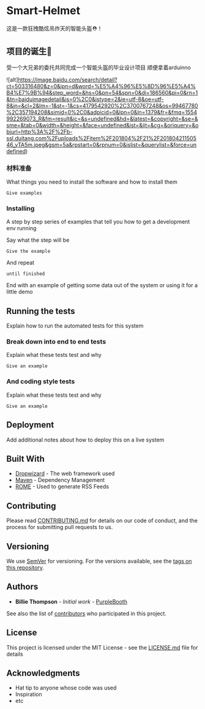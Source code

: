 # Smart-Helmet
这是一款狂拽酷炫吊炸天的智能头盔⛑！

## 项目的诞生👀

受一个大兄弟的委托共同完成一个智能头盔的毕业设计项目
顺便拿着arduinno

![alt]https://image.baidu.com/search/detail?ct=503316480&z=0&ipn=d&word=%E5%A4%96%E5%8D%96%E5%A4%B4%E7%9B%94&step_word=&hs=0&pn=54&spn=0&di=186560&pi=0&rn=1&tn=baiduimagedetail&is=0%2C0&istype=2&ie=utf-8&oe=utf-8&in=&cl=2&lm=-1&st=-1&cs=4179542920%2C3700767248&os=99467780%2C357194208&simid=0%2C0&adpicid=0&lpn=0&ln=1379&fr=&fmq=1554992269073_R&fm=result&ic=&s=undefined&hd=&latest=&copyright=&se=&sme=&tab=0&width=&height=&face=undefined&ist=&jit=&cg=&oriquery=&objurl=http%3A%2F%2Fb-ssl.duitang.com%2Fuploads%2Fitem%2F201804%2F21%2F20180421150546_yTA5m.jpeg&gsm=5a&rpstart=0&rpnum=0&islist=&querylist=&force=undefined)



### 材料准备

What things you need to install the software and how to install them

```
Give examples
```

### Installing

A step by step series of examples that tell you how to get a development env running

Say what the step will be

```
Give the example
```

And repeat

```
until finished
```

End with an example of getting some data out of the system or using it for a little demo

## Running the tests

Explain how to run the automated tests for this system

### Break down into end to end tests

Explain what these tests test and why

```
Give an example
```

### And coding style tests

Explain what these tests test and why

```
Give an example
```

## Deployment

Add additional notes about how to deploy this on a live system

## Built With

* [Dropwizard](http://www.dropwizard.io/1.0.2/docs/) - The web framework used
* [Maven](https://maven.apache.org/) - Dependency Management
* [ROME](https://rometools.github.io/rome/) - Used to generate RSS Feeds

## Contributing

Please read [CONTRIBUTING.md](https://gist.github.com/PurpleBooth/b24679402957c63ec426) for details on our code of conduct, and the process for submitting pull requests to us.

## Versioning

We use [SemVer](http://semver.org/) for versioning. For the versions available, see the [tags on this repository](https://github.com/your/project/tags). 

## Authors

* **Billie Thompson** - *Initial work* - [PurpleBooth](https://github.com/PurpleBooth)

See also the list of [contributors](https://github.com/your/project/contributors) who participated in this project.

## License

This project is licensed under the MIT License - see the [LICENSE.md](LICENSE.md) file for details

## Acknowledgments

* Hat tip to anyone whose code was used
* Inspiration
* etc



